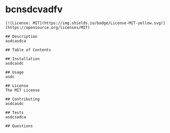 # bcnsdcvadfv

    [![License: MIT](https://img.shields.io/badge/License-MIT-yellow.svg)](https://opensource.org/licenses/MIT)
  
    ## Description
    asdcasdca

    ## Table of Contents

    ## Installation
    asdcasdc

    ## Usage
    asdc

    ## License
    The MIT License

    ## Contributing
    asdcasdc

    ## Tests
    asdcsadca

    ## Questions

  